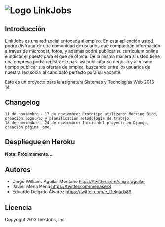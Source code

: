 # ![Logo LinkJobs](http://img853.imageshack.us/img853/2854/3088.png)


## Introducción

LinkJobs es una red social enfocada al empleo.
En esta aplicación usted podra disfrutar de una comunidad de usuarios que compartirán información a traves de micropost, fotos, y además podrá publicar su curriculum online e indicar el puesto para el que se ofrece. De la misma manera si usted tiene una empresa podrá registrarse para así publicitar su negocio y al mismo tiempo publicar sus ofertas de empleo, buscando entre los usuarios de nuestra red social al candidato perfecto para su vacante.

Este es un proyecto para la asignatura Sistemas y Tecnologías Web 2013-14.


## Changelog

	11 de noviembre - 17 de noviembre: Prototipo utilizando Mocking Bird, creación logo.PSD y planificación metodología de trabajo.  
	18 de noviembre - 24 de noviembre: Inicio del proyecto en Django, creación página Home.




## Despliegue en Heroku

**Nota: Próximamente...**

## Autores

* Diego Williams Aguilar Montaño <https://twitter.com/diego_aguilar>
* Javier Mena Mena <https://twitter.com/menaser8>
* Eduardo Delgado Álvarez <https://twitter.com/e_Delgado89>

## Licencia

Copyright 2013 LinkJobs, Inc.  